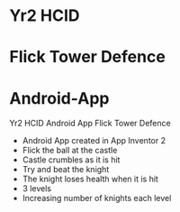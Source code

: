 # Yr2 HCID
# Flick Tower Defence
# Android-App
Yr2 HCID Android App Flick Tower Defence
* Android App created in App Inventor 2
* Flick the ball at the castle
* Castle crumbles as it is hit
* Try and beat the knight
* The knight loses health when it is hit
* 3 levels
* Increasing number of knights each level
